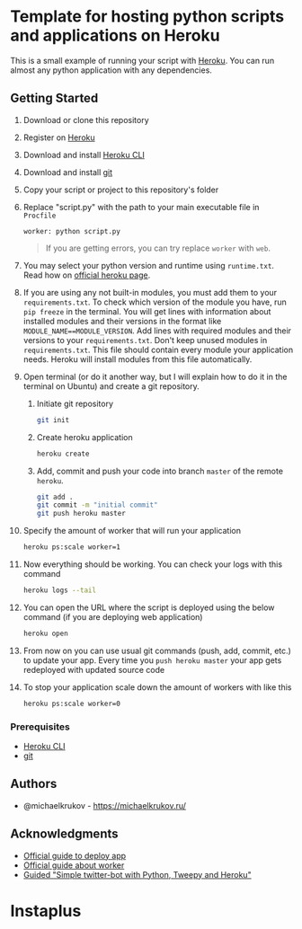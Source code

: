# Template for hosting python scripts and applications on Heroku

This is a small example of running your script with
[Heroku](https://www.heroku.com/). You can run almost any python application
with any dependencies.

## Getting Started

1. Download or clone this repository
2. Register on [Heroku](https://www.heroku.com/)
3. Download and install [Heroku CLI](https://devcenter.heroku.com/articles/getting-started-with-python#set-up)
4. Download and install [git](https://git-scm.com/downloads)
5. Copy your script or project to this repository's folder
6. Replace "script.py" with the path to your main executable file in `Procfile`

   ```procfile
   worker: python script.py
   ```

   > If you are getting errors, you can try replace `worker` with `web`.
7. You may select your python version and runtime using `runtime.txt`. Read
   how on [official heroku page](https://devcenter.heroku.com/articles/python-runtimes#selecting-a-runtime).
8. If you are using any not built-in modules, you must add them to your
   `requirements.txt`. To check which version of the module you have, run
   `pip freeze` in the terminal. You will get lines with information about
   installed modules and their versions in the format like
   `MODULE_NAME==MODULE_VERSION`. Add lines with required modules and their
   versions to your `requirements.txt`. Don't keep unused modules in
   `requirements.txt`. This file should contain every module your application
   needs. Heroku will install modules from this file automatically.
9. Open terminal (or do it another way, but I will explain how to do it in
   the terminal on Ubuntu) and create a git repository.
   1. Initiate git repository

      ```bash
      git init
      ```

   2. Create heroku application

      ```bash
      heroku create
      ```

   3. Add, commit and push your code into branch `master` of the
      remote `heroku`.

      ```bash
      git add .
      git commit -m "initial commit"
      git push heroku master
      ```

10. Specify the amount of worker that will run your application

    ```bash
    heroku ps:scale worker=1
    ```

11. Now everything should be working. You can check your logs with this command

    ```bash
    heroku logs --tail
    ```

12. You can open the URL where the script is deployed using the below
    command (if you are deploying web application)

    ```bash
    heroku open
    ```

13. From now on you can use usual git commands (push, add, commit, etc.)
    to update your app. Every time you `push heroku master` your
    app gets redeployed with updated source code

14. To stop your application scale down the amount of workers with like this

     ```bash
    heroku ps:scale worker=0
    ```

### Prerequisites

* [Heroku CLI](https://devcenter.heroku.com/articles/getting-started-with-python#set-up)
* [git](https://git-scm.com/downloads)

## Authors

* @michaelkrukov - https://michaelkrukov.ru/

## Acknowledgments

* [Official guide to deploy app](https://devcenter.heroku.com/articles/getting-started-with-python#introduction)
* [Official guide about worker](https://devcenter.heroku.com/articles/background-jobs-queueing)
* [Guided "Simple twitter-bot with Python, Tweepy and Heroku"](http://briancaffey.github.io/2016/04/05/twitter-bot-tutorial.html)
# Instaplus
